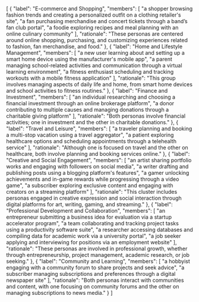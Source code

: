 [
    {
        "label": "E-commerce and Shopping",
        "members": [
            "a shopper browsing fashion trends and creating a personalized outfit on a clothing retailer's site",
            "a fan purchasing merchandise and concert tickets through a band’s fan club portal",
            "a foodie exploring recipes and meal planning with an online culinary community"
        ],
        "rationale": "These personas are centered around online shopping, purchasing, and customizing experiences related to fashion, fan merchandise, and food."
    },
    {
        "label": "Home and Lifestyle Management",
        "members": [
            "a new user learning about and setting up a smart home device using the manufacturer's mobile app",
            "a parent managing school-related activities and communication through a virtual learning environment",
            "a fitness enthusiast scheduling and tracking workouts with a mobile fitness application"
        ],
        "rationale": "This group involves managing aspects of daily life and home, from smart home devices and school activities to fitness routines."
    },
    {
        "label": "Finance and Investment",
        "members": [
            "an individual researching and choosing a financial investment through an online brokerage platform",
            "a donor contributing to multiple causes and managing donations through a charitable giving platform"
        ],
        "rationale": "Both personas involve financial activities; one in investment and the other in charitable donations."
    },
    {
        "label": "Travel and Leisure",
        "members": [
            "a traveler planning and booking a multi-stop vacation using a travel aggregator",
            "a patient exploring healthcare options and scheduling appointments through a telehealth service"
        ],
        "rationale": "Although one is focused on travel and the other on healthcare, both involve planning and booking services online."
    },
    {
        "label": "Creative and Social Engagement",
        "members": [
            "an artist sharing portfolio works and engaging with followers on social media",
            "a writer drafting and publishing posts using a blogging platform's features",
            "a gamer unlocking achievements and in-game rewards while progressing through a video game",
            "a subscriber exploring exclusive content and engaging with creators on a streaming platform"
        ],
        "rationale": "This cluster includes personas engaged in creative expression and social interaction through digital platforms for art, writing, gaming, and streaming."
    },
    {
        "label": "Professional Development and Collaboration",
        "members": [
            "an entrepreneur submitting a business idea for evaluation via a startup accelerator program",
            "a team collaborating and tracking project tasks using a productivity software suite",
            "a researcher accessing databases and compiling data for academic work via a university portal",
            "a job seeker applying and interviewing for positions via an employment website"
        ],
        "rationale": "These personas are involved in professional growth, whether through entrepreneurship, project management, academic research, or job seeking."
    },
    {
        "label": "Community and Learning",
        "members": [
            "a hobbyist engaging with a community forum to share projects and seek advice",
            "a subscriber managing subscriptions and preferences through a digital newspaper site"
        ],
        "rationale": "Both personas interact with communities and content, with one focusing on community forums and the other on managing subscriptions to news media."
    }
]
